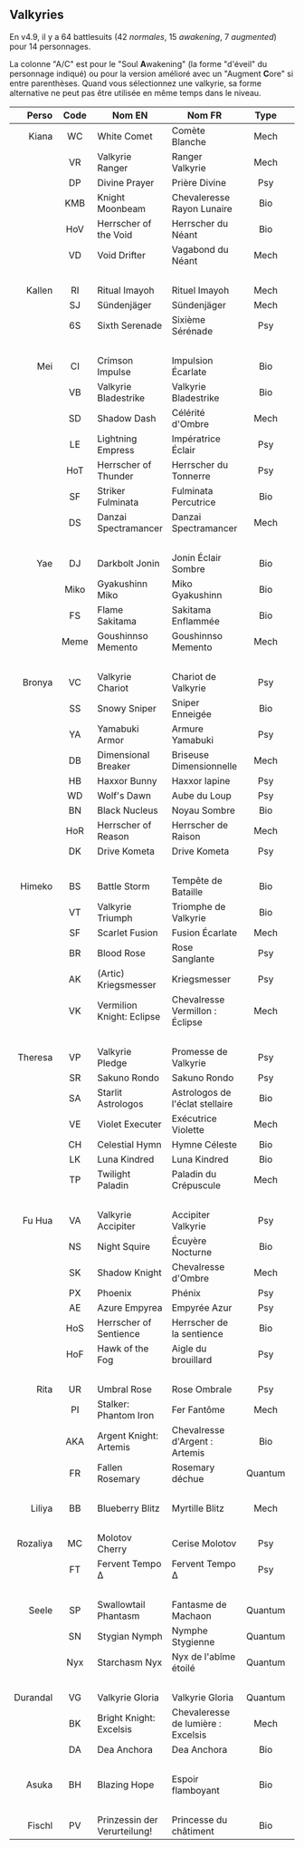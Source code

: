 ## Valkyries

En v4.9, il y a 64 battlesuits (42 _normales_, 15 _awakening_, 7 _augmented_) pour 14 personnages.

La colonne "A/C" est pour le "Soul **A**wakening" (la forme "d'éveil" du personnage indiqué) ou pour la version amélioré avec un "Augment **C**ore" si entre parenthèses.
Quand vous sélectionnez une valkyrie, sa forme alternative ne peut pas être utilisée en même temps dans le niveau.

| Perso       | Code | Nom EN                       | Nom FR                             | Type      | Rang | A/C  |
|------------:|:----:|------------------------------|------------------------------------|:---------:|:----:|:----:|
| Kiana       | WC   | White Comet                  | Comète Blanche                     | Mech      | B    | -    |
|             | VR   | Valkyrie Ranger              | Ranger Valkyrie                    | Mech      | A    | -    |
|             | DP   | Divine Prayer                | Prière Divine                      | Psy       | A    | -    |
|             | KMB  | Knight Moonbeam              | Chevaleresse Rayon Lunaire         | Bio       | S    | -    |
|             | HoV  | Herrscher of the Void        | Herrscher du Néant                 | Bio       | S    | KMB  |
|             | VD   | Void Drifter                 | Vagabond du Néant                  | Mech      | -    | (VR) |
| &nbsp;      |      |                              |                                    |           |      |      |
| Kallen      | RI   | Ritual Imayoh                | Rituel Imayoh                      | Mech      | A    | WC   |
|             | SJ   | Sündenjäger                  | Sündenjäger                        | Mech      | A    | VR   |
|             | 6S   | Sixth Serenade               | Sixième Sérénade                   | Psy       | S    | DP   |
| &nbsp;      |      |                              |                                    |           |      |      |
| Mei         | CI   | Crimson Impulse              | Impulsion Écarlate                 | Bio       | B    | -    |
|             | VB   | Valkyrie Bladestrike         | Valkyrie Bladestrike               | Bio       | A    | -    |
|             | SD   | Shadow Dash                  | Célérité d'Ombre                   | Mech      | A    | -    |
|             | LE   | Lightning Empress            | Impératrice Éclair                 | Psy       | S    | -    |
|             | HoT  | Herrscher of Thunder         | Herrscher du Tonnerre              | Psy       | S    | -    |
|             | SF   | Striker Fulminata            | Fulminata Percutrice               | Bio       | -    | (VB) |
|             | DS   | Danzai Spectramancer         | Danzai Spectramancer               | Mech      | -    | (SD) |
| &nbsp;      |      |                              |                                    |           |      |      |
| Yae         | DJ   | Darkbolt Jonin               | Jonin Éclair Sombre                | Bio       | A    | -    |
|             | Miko | Gyakushinn Miko              | Miko Gyakushinn                    | Bio       | A    | CI   |
|             | FS   | Flame Sakitama               | Sakitama Enflammée                 | Bio       | A    | VB   |
|             | Meme | Goushinnso Memento           | Goushinnso Memento                 | Mech      | S    | SD   |
| &nbsp;      |      |                              |                                    |           |      |      |
| Bronya      | VC   | Valkyrie Chariot             | Chariot de Valkyrie                | Psy       | B    | -    |
|             | SS   | Snowy Sniper                 | Sniper Enneigée                    | Bio       | A    | -    |
|             | YA   | Yamabuki Armor               | Armure Yamabuki                    | Psy       | A    | -    |
|             | DB   | Dimensional Breaker          | Briseuse Dimensionnelle            | Mech      | S    | -    |
|             | HB   | Haxxor Bunny                 | Haxxor lapine                      | Psy       | A    | -    |
|             | WD   | Wolf's Dawn                  | Aube du Loup                       | Psy       | A    | YA   |
|             | BN   | Black Nucleus                | Noyau Sombre                       | Bio       | S    | SS   |
|             | HoR  | Herrscher of Reason          | Herrscher de Raison                | Mech      | S    | DB   |
|             | DK   | Drive Kometa                 | Drive Kometa                       | Psy       | -    | (YA) |
| &nbsp;      |      |                              |                                    |           |      |      |
| Himeko      | BS   | Battle Storm                 | Tempête de Bataille                | Bio       | B    | -    |
|             | VT   | Valkyrie Triumph             | Triomphe de Valkyrie               | Bio       | A    | -    |
|             | SF   | Scarlet Fusion               | Fusion Écarlate                    | Mech      | A    | -    |
|             | BR   | Blood Rose                   | Rose Sanglante                     | Psy       | S    | -    |
|             | AK   | (Artic) Kriegsmesser         | Kriegsmesser                       | Psy       | A    | BS   |
|             | VK   | Vermilion Knight: Eclipse    | Chevalresse Vermillon : Éclipse    | Mech      | S    | SF   |
| &nbsp;      |      |                              |                                    |           |      |      |
| Theresa     | VP   | Valkyrie Pledge              | Promesse de Valkyrie               | Psy       | A    | -    |
|             | SR   | Sakuno Rondo                 | Sakuno Rondo                       | Psy       | A    | -    |
|             | SA   | Starlit Astrologos           | Astrologos de l'éclat stellaire    | Bio       | A    | -    |
|             | VE   | Violet Executer              | Exécutrice Violette                | Mech      | S    | -    |
|             | CH   | Celestial Hymn               | Hymne Céleste                      | Bio       | S    | -    |
|             | LK   | Luna Kindred                 | Luna Kindred                       | Bio       | A    | VP   |
|             | TP   | Twilight Paladin             | Paladin du Crépuscule              | Mech      | -    | (VE) |
| &nbsp;      |      |                              |                                    |           |      |      |
| Fu Hua      | VA   | Valkyrie Accipiter           | Accipiter Valkyrie                 | Psy       | A    | -    |
|             | NS   | Night Squire                 | Écuyère Nocturne                   | Bio       | A    | -    |
|             | SK   | Shadow Knight                | Chevalresse d'Ombre                | Mech      | S    | -    |
|             | PX   | Phoenix                      | Phénix                             | Psy       | S    | -    |
|             | AE   | Azure Empyrea                | Empyrée Azur                       | Psy       | S    | PX   |
|             | HoS  | Herrscher of Sentience       | Herrscher de la sentience          | Bio       | S    | SK   |
|             | HoF  | Hawk of the Fog              | Aigle du brouillard                | Psy       | -    | (VA) |
| &nbsp;      |      |                              |                                    |           |      |      |
| Rita        | UR   | Umbral Rose                  | Rose Ombrale                       | Psy       | A    | -    |
|             | PI   | Stalker: Phantom Iron        | Fer Fantôme                        | Mech      | A    | -    |
|             | AKA  | Argent Knight: Artemis       | Chevalresse d'Argent : Artemis     | Bio       | S    | -    |
|             | FR   | Fallen Rosemary              | Rosemary déchue                    | Quantum   | S    | -    |
| &nbsp;      |      |                              |                                    |           |      |      |
| Liliya      | BB   | Blueberry Blitz              | Myrtille Blitz                     | Mech      | A    | -    |
| &nbsp;      |      |                              |                                    |           |      |      |
| Rozaliya    | MC   | Molotov Cherry               | Cerise Molotov                     | Psy       | S    | -    |
|             | FT   | Fervent Tempo Δ              | Fervent Tempo Δ                    | Psy       | -    | (MC) |
| &nbsp;      |      |                              |                                    |           |      |      |
| Seele       | SP   | Swallowtail Phantasm         | Fantasme de Machaon                | Quantum   | A    | -    |
|             | SN   | Stygian Nymph                | Nymphe Stygienne                   | Quantum   | S    | -    |
|             | Nyx  | Starchasm Nyx                | Nyx de l'abîme étoilé              | Quantum   | S    | -    |
| &nbsp;      |      |                              |                                    |           |      |      |
| Durandal    | VG   | Valkyrie Gloria              | Valkyrie Gloria                    | Quantum   | A    | -    |
|             | BK   | Bright Knight: Excelsis      | Chevaleresse de lumière : Excelsis | Mech      | S    | -    |
|             | DA   | Dea Anchora                  | Dea Anchora                        | Bio       | S    | -    |
| &nbsp;      |      |                              |                                    |           |      |      |
| Asuka       | BH   | Blazing Hope                 | Espoir flamboyant                  | Bio       | A    | -    |
| &nbsp;      |      |                              |                                    |           |      |      |
| Fischl      | PV   | Prinzessin der Verurteilung! | Princesse du châtiment             | Bio       | A    | -    |
